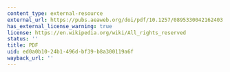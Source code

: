 ```yaml
---
content_type: external-resource
external_url: https://pubs.aeaweb.org/doi/pdf/10.1257/0895330042162403
has_external_license_warning: true
license: https://en.wikipedia.org/wiki/All_rights_reserved
status: ''
title: PDF
uid: ed0a0b10-24b1-496d-bf39-b8a300119a6f
wayback_url: ''
---
```

